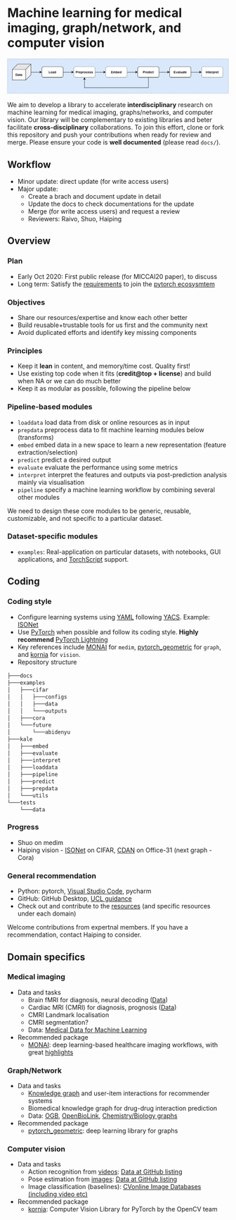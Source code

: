 # Machine learning for medical imaging, graph/network, and computer vision

<img src="docs/pykaleWorkflow.png"
     alt="Machine learning workflow"
     style="float: center;" />

We aim to develop a library to accelerate **interdisciplinary** research on machine learning for medical imaging, graphs/networks, and computer vision. Our library will be complementary to existing libraries and beter facilitate **cross-disciplinary** collaborations. To join this effort, clone or fork this repository and push your contributions when ready for review and merge. Please ensure your code is **well documented** (please read `docs/`).

## Workflow

* Minor update: direct update (for write access users)
* Major update:
  * Create a brach and document update in detail
  * Update the docs to check documentations for the update
  * Merge (for write access users) and request a review 
  * Reviewers: Raivo, Shuo, Haiping

## Overview

### Plan

* Early Oct 2020: First public release (for MICCAI20 paper), to discuss
* Long term: Satisfy the [requirements](https://pytorch.org/ecosystem/join) to join the [pytorch ecosysmtem](https://pytorch.org/ecosystem/)

### Objectives

* Share our resources/expertise and know each other better
* Build reusable+trustable tools for us first and the community next
* Avoid duplicated efforts and identify key missing components

### Principles

* Keep it **lean** in content, and memory/time cost. Quality first!
* Use existing top code when it fits (**credit@top + license**) and build when NA or we can do much better
* Keep it as modular as possible, following the pipeline below

### Pipeline-based modules

* `loaddata` load data from disk or online resources as in input
* `prepdata` preprocess data to fit machine learning modules below (transforms)
* `embed` embed data in a new space to learn a new representation (feature extraction/selection)
* `predict` predict a desired output
* `evaluate` evaluate the performance using some metrics
* `interpret` interpret the features and outputs via post-prediction analysis mainly via visualisation
* `pipeline` specify a machine learning workflow by combining several other modules

We need to design these core modules to be generic, reusable, customizable, and not specific to a particular dataset. 

### Dataset-specific modules

* `examples`: Real-application on particular datasets, with notebooks, GUI applications, and [TorchScript](https://pytorch.org/docs/stable/jit.html) support.

## Coding

### Coding style

* Configure learning systems using [YAML](https://en.wikipedia.org/wiki/YAML) following [YACS](https://github.com/rbgirshick/yacs). Example: [ISONet](https://github.com/HaozhiQi/ISONet)
* Use [PyTorch](https://pytorch.org/tutorials/) when possible and follow its coding style. **Highly recommend** [PyTorch Lightning](https://towardsdatascience.com/from-pytorch-to-pytorch-lightning-a-gentle-introduction-b371b7caaf09)
* Key references include [MONAI](https://github.com/Project-MONAI/MONAI) for `medim`, [pytorch_geometric](https://github.com/rusty1s/pytorch_geometric) for `graph`, and [kornia](https://github.com/kornia/kornia) for `vision`.
* Repository structure

```
├───docs
├───examples
│   ├───cifar
│   │   ├───configs
│   │   ├───data
│   │   └───outputs
│   ├───cora
│   └───future
│       └───abidenyu
├───kale
│   ├───embed
│   ├───evaluate
│   ├───interpret
│   ├───loaddata
│   ├───pipeline
│   ├───predict
│   ├───prepdata
│   └───utils
└───tests
    └───data
```

### Progress

* Shuo on medim
* Haiping vision - [ISONet](https://github.com/HaozhiQi/ISONet/tree/master/isonet) on CIFAR, [CDAN](https://github.com/thuml/CDAN) on Office-31 (next graph - Cora)

### General recommendation

* Python: pytorch, [Visual Studio Code](https://code.visualstudio.com/download), pycharm
* GitHub: GitHub Desktop, [UCL guidance](https://www.ucl.ac.uk/isd/services/research-it/research-software-development-tools/support-for-ucl-researchers-to-use-github)
* Check out and contribute to the [resources](Resources.md) (and specific resources under each domain)

Welcome contributions from expertnal members. If you have a recommendation, contact Haiping to consider.

## Domain specifics

### Medical imaging

* Data and tasks
  * Brain fMRI for diagnosis, neural decoding ([Data](https://github.com/cMadan/openMorph))
  * Cardiac MRI (CMRI) for diagnosis, prognosis ([Data](http://www.cardiacatlas.org/challenges/))
  * CMRI Landmark localisation
  * CMRI segmentation?
  * Data: [Medical Data for Machine Learning](https://github.com/beamandrew/medical-data)
* Recommended package
  * [MONAI](https://github.com/Project-MONAI/MONAI): deep learning-based healthcare imaging workflows, with great [highlights](https://docs.monai.io/en/latest/highlights.html)

### Graph/Network

* Data and tasks
  * [Knowledge graph](https://github.com/shaoxiongji/awesome-knowledge-graph) and user-item interactions for recommender systems
  * Biomedical knowledge graph for drug-drug interaction prediction
  * Data: [OGB](https://github.com/snap-stanford/ogb), [OpenBioLink](https://github.com/OpenBioLink/OpenBioLink), [Chemistry/Biology graphs](https://github.com/mufeili/DL4MolecularGraph#benchmark-and-dataset)
* Recommended package
  * [pytorch_geometric](https://github.com/rusty1s/pytorch_geometric): deep learning library for graphs

### Computer vision

* Data and tasks
  * Action recognition from [videos](https://www.di.ens.fr/~miech/datasetviz/): [Data at GitHub listing](https://github.com/jinwchoi/awesome-action-recognition)
  * Pose estimation from [images](https://www.simonwenkel.com/2018/12/09/Datasets-for-human-pose-estimation.html): [Data at GitHub listing](https://github.com/cbsudux/awesome-human-pose-estimation#datasets)
  * Image classification (baselines): [CVonline Image Databases (including video etc)](http://homepages.inf.ed.ac.uk/rbf/CVonline/Imagedbase.htm)
* Recommended package
  * [kornia](https://github.com/kornia/kornia): Computer Vision Library for PyTorch by the OpenCV team
